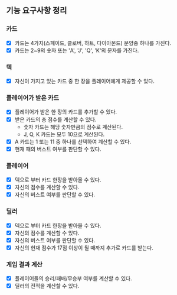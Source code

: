 ## 기능 요구사항 정리

### 카드
- [x] 카드는 4가지(스페이드, 클로버, 하트, 다이아몬드) 문양중 하나를 가진다.
- [x] 카드는 2~9의 숫자 또는 'A', 'J', 'Q', 'K'의 문자를 가진다.

### 덱
- [x] 자신이 가지고 있는 카드 중 한 장을 플레이어에게 제공할 수 있다.

### 플레이어가 받은 카드
- [x] 플레이어가 받은 한 장의 카드를 추가할 수 있다.
- [x] 받은 카드의 총 점수를 계산할 수 있다.
  - 숫자 카드는 해당 숫자만큼의 점수로 계산된다.
  - J, Q, K 카드는 모두 10으로 계산된다.
- [x] A 카드는 1 또는 11 중 하나를 선택하여 계산할 수 있다.
- [x] 현재 패의 버스트 여부를 판단할 수 있다.

### 플레이어
- [x] 덱으로 부터 카드 한장을 받아올 수 있다.
- [x] 자신의 점수를 계산할 수 있다.
- [x] 자신의 버스트 여부를 판단할 수 있다.

### 딜러
- [x] 덱으로 부터 카드 한장을 받아올 수 있다.
- [x] 자신의 점수를 계산할 수 있다.
- [x] 자신의 버스트 여부를 판단할 수 있다.
- [x] 자신의 현재 점수가 17점 이상이 될 때까지 추가로 카드를 받는다.

### 게임 결과 계산
- [x] 플레이어들의 승리/패배/무승부 여부를 계산할 수 있다.
- [x] 딜러의 전적을 계산할 수 있다.
